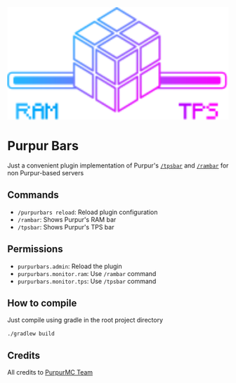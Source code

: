 <div align="center">
<img src="assets/purpur_bars_fit.svg" height="256">
</div>

# Purpur Bars
Just a convenient plugin implementation of Purpur's 
[`/tpsbar`](https://github.com/PurpurMC/Purpur/commit/42bf7db01862c6bc9ed3441cd252655243b3a505) and 
[`/rambar`](https://github.com/PurpurMC/Purpur/commit/e13b74d31e76acb8fdd3023a176382f846e0b248) for non Purpur-based servers

## Commands
* `/purpurbars reload`: Reload plugin configuration
* `/rambar`: Shows Purpur's RAM bar
* `/tpsbar`: Shows Purpur's TPS bar

## Permissions
* `purpurbars.admin`: Reload the plugin
* `purpurbars.monitor.ram`: Use `/rambar` command
* `purpurbars.monitor.tps`: Use `/tpsbar` command

## How to compile
Just compile using gradle in the root project directory
```shell
./gradlew build
```

## Credits
All credits to [PurpurMC Team](https://github.com/PurpurMC/Purpur/)
